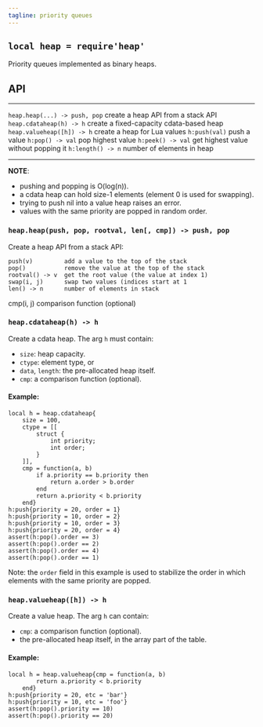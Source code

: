```yaml
---
tagline: priority queues
---
```


## `local heap = require'heap'`

Priority queues implemented as binary heaps.

## API

-------------------------------- ----------------------------------------------------
`heap.heap(...) -> push, pop`    create a heap API from a stack API
`heap.cdataheap(h) -> h`         create a fixed-capacity cdata-based heap
`heap.valueheap([h]) -> h`       create a heap for Lua values
`h:push(val)`                    push a value
`h:pop() -> val`                 pop highest value
`h:peek() -> val`                get highest value without popping it
`h:length() -> n`                number of elements in heap
-------------------------------- ----------------------------------------------------

__NOTE__:

  * pushing and popping is O(log(n)).
  * a cdata heap can hold size-1 elements (element 0 is used for swapping).
  * trying to push nil into a value heap raises an error.
  * values with the same priority are popped in random order.

### `heap.heap(push, pop, rootval, len[, cmp]) -> push, pop`

Create a heap API from a stack API:

	push(v)         add a value to the top of the stack
	pop()           remove the value at the top of the stack
	rootval() -> v  get the root value (the value at index 1)
	swap(i, j)      swap two values (indices start at 1
	len() -> n      number of elements in stack
   cmp(i, j)       comparison function (optional)

### `heap.cdataheap(h) -> h`

Create a cdata heap. The arg `h` must contain:

  * `size`: heap capacity.
  * `ctype`: element type, or
  * `data`, `length`: the pre-allocated heap itself.
  * `cmp`: a comparison function (optional).

#### Example:

	local h = heap.cdataheap{
		size = 100,
		ctype = [[
			struct {
				int priority;
				int order;
			}
		]],
		cmp = function(a, b)
			if a.priority == b.priority then
				return a.order > b.order
			end
			return a.priority < b.priority
		end}
	h:push{priority = 20, order = 1}
	h:push{priority = 10, order = 2}
	h:push{priority = 10, order = 3}
	h:push{priority = 20, order = 4}
	assert(h:pop().order == 3)
	assert(h:pop().order == 2)
	assert(h:pop().order == 4)
	assert(h:pop().order == 1)

Note: the `order` field in this example is used to stabilize
the order in which elements with the same priority are popped.

### `heap.valueheap([h]) -> h`

Create a value heap. The arg `h` can contain:

  * `cmp`: a comparison function (optional).
  * the pre-allocated heap itself, in the array part of the table.

#### Example:

	local h = heap.valueheap{cmp = function(a, b)
			return a.priority < b.priority
		end}
	h:push{priority = 20, etc = 'bar'}
	h:push{priority = 10, etc = 'foo'}
	assert(h:pop().priority == 10)
	assert(h:pop().priority == 20)
